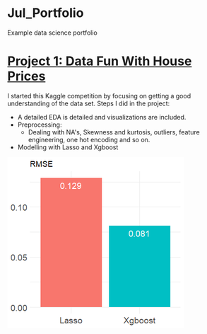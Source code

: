 # Jul_Portfolio
Example data science portfolio

# [Project 1: Data Fun With House Prices](https://github.com/JulMeh/Data-fun-with-house-prices) 
I started this Kaggle competition by focusing on getting a good understanding of the data set. Steps I did in the project:
* A detailed EDA is detailed and visualizations are included.
* Preprocessing:
  * Dealing with NA's, Skewness and kurtosis, outliers, feature engineering, one hot encoding and so on.
* Modelling with Lasso and Xgboost

![](/images/houseprice.png)
